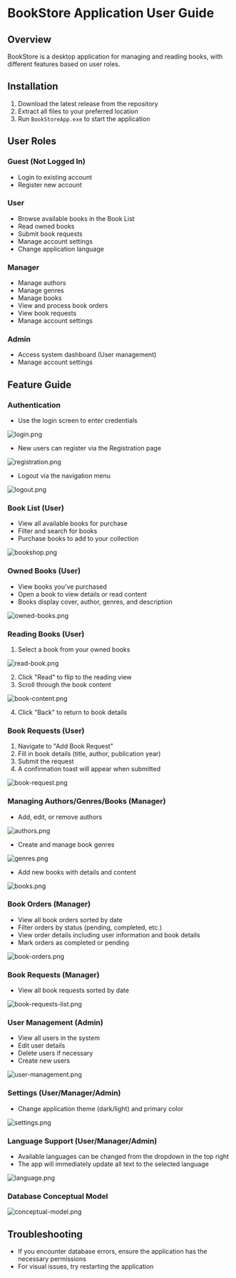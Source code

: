 ﻿# BookStore Application User Guide

## Overview
BookStore is a desktop application for managing and reading books, with different features based on user roles.

## Installation

1. Download the latest release from the repository
2. Extract all files to your preferred location
3. Run `BookStoreApp.exe` to start the application

## User Roles

### Guest (Not Logged In)
- Login to existing account
- Register new account

### User
- Browse available books in the Book List
- Read owned books
- Submit book requests
- Manage account settings
- Change application language

### Manager
- Manage authors
- Manage genres
- Manage books
- View and process book orders
- View book requests
- Manage account settings

### Admin
- Access system dashboard (User management)
- Manage account settings

## Feature Guide

### Authentication
- Use the login screen to enter credentials

![login.png](readme-files/login.png)

- New users can register via the Registration page

![registration.png](readme-files/registration.png)

- Logout via the navigation menu

![logout.png](readme-files/logout.png)

### Book List (User)
- View all available books for purchase
- Filter and search for books
- Purchase books to add to your collection

![bookshop.png](readme-files/bookshop.png)

### Owned Books (User)
- View books you've purchased
- Open a book to view details or read content
- Books display cover, author, genres, and description

![owned-books.png](readme-files/owned-books.png)

### Reading Books (User)
1. Select a book from your owned books

![read-book.png](readme-files/read-book.png)

2. Click "Read" to flip to the reading view
3. Scroll through the book content

![book-content.png](readme-files/book-content.png)

4. Click "Back" to return to book details

### Book Requests (User)
1. Navigate to "Add Book Request"
2. Fill in book details (title, author, publication year)
3. Submit the request
4. A confirmation toast will appear when submitted

![book-request.png](readme-files/book-request.png)

### Managing Authors/Genres/Books (Manager)
- Add, edit, or remove authors

![authors.png](readme-files/authors.png)

- Create and manage book genres

![genres.png](readme-files/genres.png)

- Add new books with details and content

![books.png](readme-files/books.png)

### Book Orders (Manager)
- View all book orders sorted by date
- Filter orders by status (pending, completed, etc.)
- View order details including user information and book details
- Mark orders as completed or pending

![book-orders.png](readme-files/book-orders.png)

### Book Requests (Manager)
- View all book requests sorted by date

![book-requests-list.png](readme-files/book-requests-list.png)

### User Management (Admin)
- View all users in the system
- Edit user details
- Delete users if necessary
- Create new users

![user-management.png](readme-files/user-management.png)

### Settings (User/Manager/Admin)
- Change application theme (dark/light) and primary color

![settings.png](readme-files/settings.png)

### Language Support (User/Manager/Admin)
- Available languages can be changed from the dropdown in the top right
- The app will immediately update all text to the selected language

![language.png](readme-files/language.png)

### Database Conceptual Model

![conceptual-model.png](readme-files/conceptual-model.png)

## Troubleshooting
- If you encounter database errors, ensure the application has the necessary permissions
- For visual issues, try restarting the application